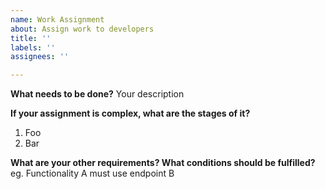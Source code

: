 ```yaml
---
name: Work Assignment
about: Assign work to developers
title: ''
labels: ''
assignees: ''

---
```


**What needs to be done?**
Your description

**If your assignment is complex, what are the stages of it?**
1. Foo
2. Bar

**What are your other requirements? What conditions should be fulfilled?**
eg. Functionality A must use endpoint B
